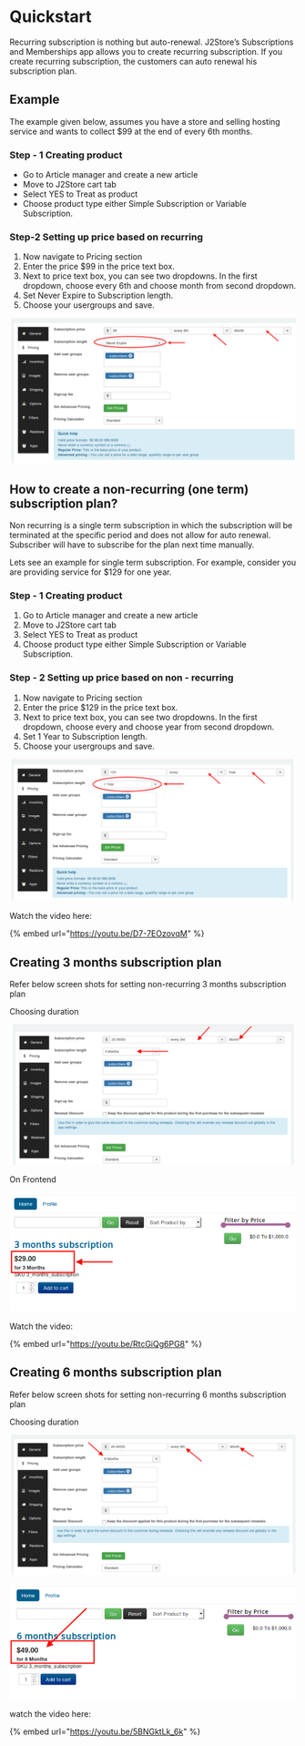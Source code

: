 # Quickstart

Recurring subscription is nothing but auto-renewal. J2Store’s Subscriptions and Memberships app allows you to create recurring subscription. If you create recurring subscription, the customers can auto renewal his subscription plan.

## Example <a href="#example" id="example"></a>

The example given below, assumes you have a store and selling hosting service and wants to collect $99 at the end of every 6th months.

### Step - 1 Creating product <a href="#step---1-creating-product" id="step---1-creating-product"></a>

* Go to Article manager and create a new article
* Move to J2Store cart tab
* Select YES to Treat as product
* Choose product type either Simple Subscription or Variable Subscription.

### Step-2 Setting up price based on recurring <a href="#step-2-setting-up-price-based-on-recurring" id="step-2-setting-up-price-based-on-recurring"></a>

1. Now navigate to Pricing section
2. Enter the price $99 in the price text box.
3. Next to price text box, you can see two dropdowns. In the first dropdown, choose every 6th and choose month from second dropdown.
4. Set Never Expire to Subscription length.
5. Choose your usergroups and save.

![quick start](https://raw.githubusercontent.com/j2store/doc-images/master/subscriptions-and-memberships/quick-start/recurring.png)



## How to create a non-recurring (one term) subscription plan? <a href="#how-to-create-a-non-recurring-one-term-subscription-plan" id="how-to-create-a-non-recurring-one-term-subscription-plan"></a>

Non recurring is a single term subscription in which the subscription will be terminated at the specific period and does not allow for auto renewal. Subscriber will have to subscribe for the plan next time manually.

Lets see an example for single term subscription. For example, consider you are providing service for $129 for one year.

### Step - 1 Creating product <a href="#step---1-creating-product-1" id="step---1-creating-product-1"></a>

1. Go to Article manager and create a new article
2. Move to J2Store cart tab
3. Select YES to Treat as product
4. Choose product type either Simple Subscription or Variable Subscription.

### Step - 2 Setting up price based on non - recurring <a href="#step---2-setting-up-price-based-on-non---recurring" id="step---2-setting-up-price-based-on-non---recurring"></a>

1. Now navigate to Pricing section
2. Enter the price $129 in the price text box.
3. Next to price text box, you can see two dropdowns. In the first dropdown, choose every and choose year from second dropdown.
4. Set 1 Year to Subscription length.
5. Choose your usergroups and save.

&#x20;

![non recurring](https://raw.githubusercontent.com/j2store/doc-images/master/subscriptions-and-memberships/quick-start/non-recurring.png)

Watch the video here:

{% embed url="https://youtu.be/D7-7EOzovqM" %}



## Creating 3 months subscription plan <a href="#creating-3-months-subscription-plan" id="creating-3-months-subscription-plan"></a>

Refer below screen shots for setting non-recurring 3 months subscription plan

Choosing duration

![3 months duration](https://raw.githubusercontent.com/j2store/doc-images/master/subscriptions-and-memberships/quick-start/3-months-subs-duration.png)

On Frontend

![subscription plan](https://raw.githubusercontent.com/j2store/doc-images/master/subscriptions-and-memberships/quick-start/3-months-subs-plan.png)

Watch the video:

{% embed url="https://youtu.be/RtcGiQg6PG8" %}



## Creating 6 months subscription plan <a href="#creating-6-months-subscription-plan" id="creating-6-months-subscription-plan"></a>

Refer below screen shots for setting non-recurring 6 months subscription plan

Choosing duration

![6monthsduration](https://raw.githubusercontent.com/j2store/doc-images/master/subscriptions-and-memberships/quick-start/6-months-subs-duration.png)

![6monthsplan](https://raw.githubusercontent.com/j2store/doc-images/master/subscriptions-and-memberships/quick-start/6-months-subs-plan.png)

watch the video here:

{% embed url="https://youtu.be/5BNGktLk_6k" %}

